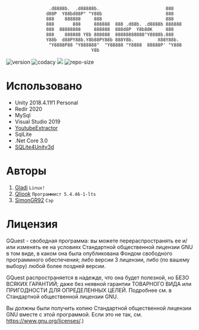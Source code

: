 ```Русский
                .d8888b.  .d88888b.                         888    
               d88P  Y88bd88P" "Y88b                        888    
               888    888888     888                        888    
               888       888     888888  888 .d88b. .d8888b 888888 
               888  88888888     888888  888d8P  Y8b88K     888    
               888    888888 Y8b 888888  88888888888"Y8888b.888    
               Y88b  d88PY88b.Y8b88PY88b 888Y8b.         X88Y88b.  
                "Y8888P88 "Y888888"  "Y88888 "Y8888  88888P' "Y888 
                                Y8b                                
```

![version](https://img.shields.io/badge/version-1.0-red) ![codacy](https://img.shields.io/badge/codacy-B-green) <a href="https://github.com/gladitop/GQuest/graphs/contributors" alt="Contributors">
        <img src="https://img.shields.io/github/contributors/gladitop/GQuest" /></a> ![repo-size](https://img.shields.io/github/repo-size/gladitop/GQuest) 

# Использовано

* Unity 2018.4.11f1 Personal
* Redir 2020
* MySql
* Visual Studio 2019
* [YoutubeExtractor](https://github.com/flagbug/YoutubeExtractor)
* SqlLite
* .Net Core 3.0
* [SQLite4Unity3d](https://github.com/robertohuertasm/SQLite4Unity3d)

# Авторы

1. [Gladi](https://github.com/damiralmaev) `Linux!`
2. [Qliook](https://github.com/Qliook) `Программист 5.4.46-1-lts`
3. [SimonGR92](https://github.com/SimonGR92) `Сэр`

# Лицензия

   GQuest - свободная программа: вы можете перераспространять ее и/или
   изменять ее на условиях Стандартной общественной лицензии GNU в том виде,
   в каком она была опубликована Фондом свободного программного обеспечения;
   либо версии 3 лицензии, либо (по вашему выбору) любой более поздней
   версии.

   GQuest распространяется в надежде, что она будет полезной,
   но БЕЗО ВСЯКИХ ГАРАНТИЙ; даже без неявной гарантии ТОВАРНОГО ВИДА
   или ПРИГОДНОСТИ ДЛЯ ОПРЕДЕЛЕННЫХ ЦЕЛЕЙ. Подробнее см. в Стандартной
   общественной лицензии GNU.

   Вы должны были получить копию Стандартной общественной лицензии GNU
   вместе с этой программой. Если это не так, см.
   <https://www.gnu.org/licenses/>.)
